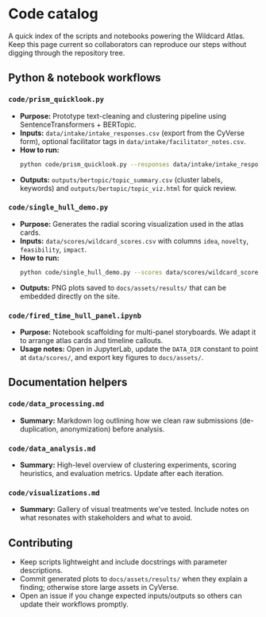 # Code catalog

A quick index of the scripts and notebooks powering the Wildcard Atlas. Keep this page current so collaborators can reproduce our steps without digging through the repository tree.

## Python & notebook workflows

### `code/prism_quicklook.py`
- **Purpose:** Prototype text-cleaning and clustering pipeline using SentenceTransformers + BERTopic.
- **Inputs:** `data/intake/intake_responses.csv` (export from the CyVerse form), optional facilitator tags in `data/intake/facilitator_notes.csv`.
- **How to run:**
  ```bash
  python code/prism_quicklook.py --responses data/intake/intake_responses.csv --notes data/intake/facilitator_notes.csv --out outputs/bertopic/
  ```
- **Outputs:** `outputs/bertopic/topic_summary.csv` (cluster labels, keywords) and `outputs/bertopic/topic_viz.html` for quick review.

### `code/single_hull_demo.py`
- **Purpose:** Generates the radial scoring visualization used in the atlas cards.
- **Inputs:** `data/scores/wildcard_scores.csv` with columns `idea`, `novelty`, `feasibility`, `impact`.
- **How to run:**
  ```bash
  python code/single_hull_demo.py --scores data/scores/wildcard_scores.csv --out docs/assets/results/
  ```
- **Outputs:** PNG plots saved to `docs/assets/results/` that can be embedded directly on the site.

### `code/fired_time_hull_panel.ipynb`
- **Purpose:** Notebook scaffolding for multi-panel storyboards. We adapt it to arrange atlas cards and timeline callouts.
- **Usage notes:** Open in JupyterLab, update the `DATA_DIR` constant to point at `data/scores/`, and export key figures to `docs/assets/`.

## Documentation helpers

### `code/data_processing.md`
- **Summary:** Markdown log outlining how we clean raw submissions (de-duplication, anonymization) before analysis.

### `code/data_analysis.md`
- **Summary:** High-level overview of clustering experiments, scoring heuristics, and evaluation metrics. Update after each iteration.

### `code/visualizations.md`
- **Summary:** Gallery of visual treatments we’ve tested. Include notes on what resonates with stakeholders and what to avoid.

## Contributing
- Keep scripts lightweight and include docstrings with parameter descriptions.
- Commit generated plots to `docs/assets/results/` when they explain a finding; otherwise store large assets in CyVerse.
- Open an issue if you change expected inputs/outputs so others can update their workflows promptly.
